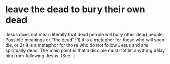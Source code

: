 
# leave the dead to bury their own dead
Jesus does not mean literally that dead people will bury other dead people. Possible meanings of "the dead": 1) it is a metaphor for those who will soon die, or 2) it is a metaphor for those who do not follow Jesus and are spiritually dead. The main point is that a disciple must not let anything delay him from following Jesus. (See: )